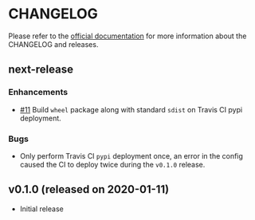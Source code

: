 # CHANGELOG

Please refer to the [official documentation](https://wilfred.readthedocs.io/en/latest/development/) for more information about the CHANGELOG and releases.

## next-release

### Enhancements

* [#11](https://github.com/wilfred-dev/wilfred/issues/11) Build `wheel` package along with standard `sdist` on Travis CI pypi deployment.

### Bugs

* Only perform Travis CI `pypi` deployment once, an error in the config caused the CI to deploy twice during the `v0.1.0` release.

## v0.1.0 (released on 2020-01-11)

* Initial release
